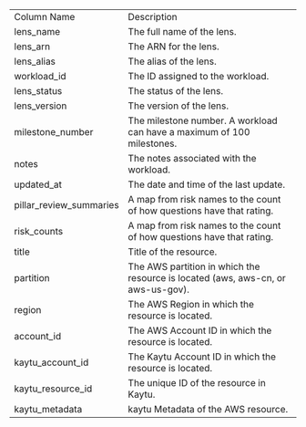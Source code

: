 <table>
	<tr><td>Column Name</td><td>Description</td></tr>
	<tr><td>lens_name</td><td>The full name of the lens.</td></tr>
	<tr><td>lens_arn</td><td>The ARN for the lens.</td></tr>
	<tr><td>lens_alias</td><td>The alias of the lens.</td></tr>
	<tr><td>workload_id</td><td>The ID assigned to the workload.</td></tr>
	<tr><td>lens_status</td><td>The status of the lens.</td></tr>
	<tr><td>lens_version</td><td>The version of the lens.</td></tr>
	<tr><td>milestone_number</td><td>The milestone number. A workload can have a maximum of 100 milestones.</td></tr>
	<tr><td>notes</td><td>The notes associated with the workload.</td></tr>
	<tr><td>updated_at</td><td>The date and time of the last update.</td></tr>
	<tr><td>pillar_review_summaries</td><td>A map from risk names to the count of how questions have that rating.</td></tr>
	<tr><td>risk_counts</td><td>A map from risk names to the count of how questions have that rating.</td></tr>
	<tr><td>title</td><td>Title of the resource.</td></tr>
	<tr><td>partition</td><td>The AWS partition in which the resource is located (aws, aws-cn, or aws-us-gov).</td></tr>
	<tr><td>region</td><td>The AWS Region in which the resource is located.</td></tr>
	<tr><td>account_id</td><td>The AWS Account ID in which the resource is located.</td></tr>
	<tr><td>kaytu_account_id</td><td>The Kaytu Account ID in which the resource is located.</td></tr>
	<tr><td>kaytu_resource_id</td><td>The unique ID of the resource in Kaytu.</td></tr>
	<tr><td>kaytu_metadata</td><td>kaytu Metadata of the AWS resource.</td></tr>
</table>